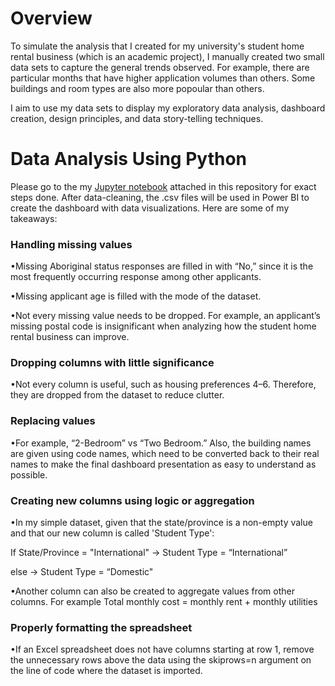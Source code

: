<h1>Overview</h1>
To simulate the analysis that I created for my university's student home rental business (which is an academic project), I manually created two small data sets to capture the general trends observed. For example, there are particular months that have higher application volumes than others. Some buildings and room types are also more popoular than others.

I aim to use my data sets to display my exploratory data analysis, dashboard creation, design principles, and data story-telling techniques.


<h1>Data Analysis Using Python</h1>
Please go to the my <a href="https://github.com/w7978708wen/Student-Home-Rental-Analysis/blob/main/Python_data_analysis.ipynb">Jupyter notebook</a> attached in this repository for exact steps done. After data-cleaning, the .csv files will be used in Power BI to create the dashboard with data visualizations. Here are some of my takeaways:

<h3>Handling missing values</h3>

•Missing Aboriginal status responses are filled in with “No,” since it is the most frequently occurring response among other applicants.

•Missing applicant age is filled with the mode of the dataset.

•Not every missing value needs to be dropped. For example, an applicant’s missing postal code is insignificant when analyzing how the student home rental business can improve.

<h3>Dropping columns with little significance</h3>

•Not every column is useful, such as housing preferences 4–6. Therefore, they are dropped from the dataset to reduce clutter. 

<h3>Replacing values</h3>

•For example, “2-Bedroom” vs “Two Bedroom.” Also, the building names are given using code names, which need to be converted back to their real names to make the final dashboard presentation as easy to understand as possible.

<h3>Creating new columns using logic or aggregation</h3>

•In my simple dataset, given that the state/province is a non-empty value and that our new column is called 'Student Type':

If State/Province = "International" → Student Type = “International”

else → Student Type = “Domestic"

•Another column can also be created to aggregate values from other columns. For example Total monthly cost = monthly rent + monthly utilities

<h3>Properly formatting the spreadsheet</h3>

•If an Excel spreadsheet does not have columns starting at row 1, remove the unnecessary rows above the data using the skiprows=n argument on the line of code where the dataset is imported.





